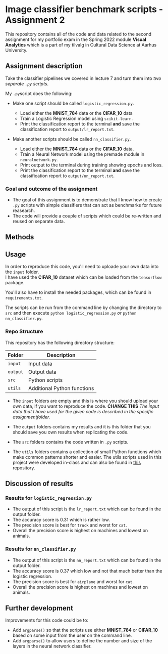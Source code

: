 # Image classifier benchmark scripts - Assignment 2
This repository contains all of the code and data related to the second assignment for my portfolio exam in the Spring 2022 module **Visual Analytics** which is a part 
of my tilvalg in Cultural Data Science at Aarhus University.  

## Assignment description 
Take the classifier pipelines we covered in lecture 7 and turn them into *two separate ```.py``` scripts*.  

My ```.py```script does the following:

- Make one script should be called ```logistic_regression.py```.
  - Load either the **MNIST_784** data or the **CIFAR_10** data
  - Train a Logistic Regression model using ```scikit-learn```.
  - Print the classification report to the terminal **and** save the classification report to ```output/lr_report.txt```.  
 
- Make another scripts should be called ```nn_classifier.py```. 
  - Load either the **MNIST_784** data or the **CIFAR_10** data.
  - Train a Neural Network model using the premade module in ```neuralnetwork.py```.
  - Print output to the terminal during training showing epochs and loss.
  - Print the classification report to the terminal **and** save the classification report to ```output/nn_report.txt```.


### Goal and outcome of the assignment
- The goal of this assignment is to demonstrate that I know how to create ```.py``` scripts with simple classifiers that can act as benchmarks for future reasearch.
- The code will provide a couple of scripts which could be re-written and reused on separate data.


## Methods  



## Usage    
In order to reproduce this code, you'll need to uploade your own data into the ```input``` folder.  
I have used the **CIFAR_10** dataset which can be loaded from the ```tensorflow``` package.    

You'll also have to install the needed packages, which can be found in ```requirements.txt```.    

The scripts can be run from the command line by changing the directory to ```src``` and then execute ```python logistic_regression.py``` *or* ```python nn_classifier.py```.  


### Repo Structure  
This repository has the following directory structure:  

| **Folder** | **Description** |
| ----------- | ----------- |
| ```input``` | Input data |
| ```output``` | Output data |
| ```src``` | Python scripts |
| ```utils``` | Additional Python functions |


- The ```input``` folders are empty and this is where you should upload your own data, if you want to reproduce the code. **CHANGE THIS** *The input data that I have used for the given code is described in the specific assignmentfolder.*

- The ```output``` folders contains my results and it is this folder that you should save you own results when replicating the code. 

- The ```src``` folders contains the code written in ```.py``` scripts. 

- The ```utils``` folders contains a collection of small Python functions which make common patterns shorter and easier. The utils scripts used in this project were developed in-class and can also be found in [this](https://github.com/CDS-AU-DK/cds-visual.git) repository.


## Discussion of results 
### Results for ```logistic_regression.py```  
- The output of this script is the ```lr_report.txt``` which can be found in the output folder.   
- The accuracy score is 0.31 which is rather low. 
- The precision score is best for ```truck``` and worst for ```cat```.  
- Overall the precision score is highest on machines and lowest on animals. 

### Results for ```nn_classifier.py```
- The output of this script is the ```nn_report.txt``` which can be found in the output folder. 
- The accuracy score is 0.37 which low and not that much better than the logistic regression. 
- The precision score is best for ```airplane``` and worst for ```cat```. 
- Overall the precision score is highest on machines and lowest on animals. 


## Further development 
Improvements for this code could be to: 
- Add ```argparse()``` so that the scripts use either **MNIST_784** or **CIFAR_10** based on some input from the user on the command line.
- Add ```argparse()``` to allow users to define the number and size of the layers in the neural network classifier.
